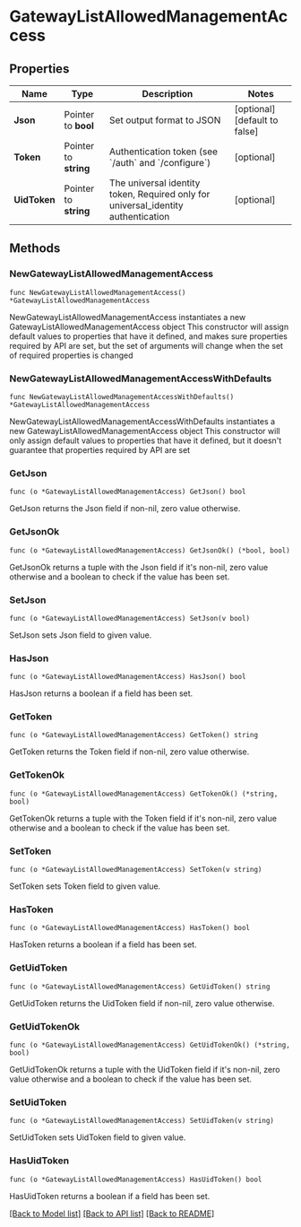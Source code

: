 # GatewayListAllowedManagementAccess

## Properties

Name | Type | Description | Notes
------------ | ------------- | ------------- | -------------
**Json** | Pointer to **bool** | Set output format to JSON | [optional] [default to false]
**Token** | Pointer to **string** | Authentication token (see &#x60;/auth&#x60; and &#x60;/configure&#x60;) | [optional] 
**UidToken** | Pointer to **string** | The universal identity token, Required only for universal_identity authentication | [optional] 

## Methods

### NewGatewayListAllowedManagementAccess

`func NewGatewayListAllowedManagementAccess() *GatewayListAllowedManagementAccess`

NewGatewayListAllowedManagementAccess instantiates a new GatewayListAllowedManagementAccess object
This constructor will assign default values to properties that have it defined,
and makes sure properties required by API are set, but the set of arguments
will change when the set of required properties is changed

### NewGatewayListAllowedManagementAccessWithDefaults

`func NewGatewayListAllowedManagementAccessWithDefaults() *GatewayListAllowedManagementAccess`

NewGatewayListAllowedManagementAccessWithDefaults instantiates a new GatewayListAllowedManagementAccess object
This constructor will only assign default values to properties that have it defined,
but it doesn't guarantee that properties required by API are set

### GetJson

`func (o *GatewayListAllowedManagementAccess) GetJson() bool`

GetJson returns the Json field if non-nil, zero value otherwise.

### GetJsonOk

`func (o *GatewayListAllowedManagementAccess) GetJsonOk() (*bool, bool)`

GetJsonOk returns a tuple with the Json field if it's non-nil, zero value otherwise
and a boolean to check if the value has been set.

### SetJson

`func (o *GatewayListAllowedManagementAccess) SetJson(v bool)`

SetJson sets Json field to given value.

### HasJson

`func (o *GatewayListAllowedManagementAccess) HasJson() bool`

HasJson returns a boolean if a field has been set.

### GetToken

`func (o *GatewayListAllowedManagementAccess) GetToken() string`

GetToken returns the Token field if non-nil, zero value otherwise.

### GetTokenOk

`func (o *GatewayListAllowedManagementAccess) GetTokenOk() (*string, bool)`

GetTokenOk returns a tuple with the Token field if it's non-nil, zero value otherwise
and a boolean to check if the value has been set.

### SetToken

`func (o *GatewayListAllowedManagementAccess) SetToken(v string)`

SetToken sets Token field to given value.

### HasToken

`func (o *GatewayListAllowedManagementAccess) HasToken() bool`

HasToken returns a boolean if a field has been set.

### GetUidToken

`func (o *GatewayListAllowedManagementAccess) GetUidToken() string`

GetUidToken returns the UidToken field if non-nil, zero value otherwise.

### GetUidTokenOk

`func (o *GatewayListAllowedManagementAccess) GetUidTokenOk() (*string, bool)`

GetUidTokenOk returns a tuple with the UidToken field if it's non-nil, zero value otherwise
and a boolean to check if the value has been set.

### SetUidToken

`func (o *GatewayListAllowedManagementAccess) SetUidToken(v string)`

SetUidToken sets UidToken field to given value.

### HasUidToken

`func (o *GatewayListAllowedManagementAccess) HasUidToken() bool`

HasUidToken returns a boolean if a field has been set.


[[Back to Model list]](../README.md#documentation-for-models) [[Back to API list]](../README.md#documentation-for-api-endpoints) [[Back to README]](../README.md)


